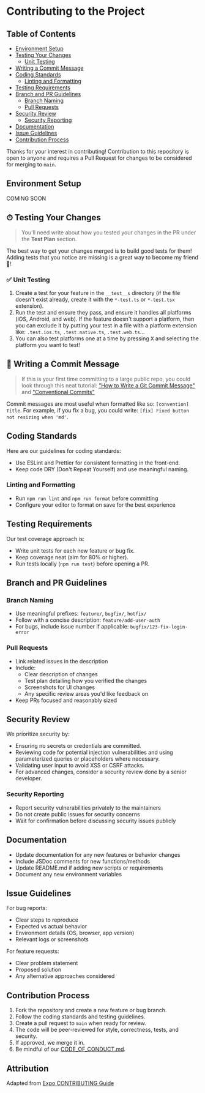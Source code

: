 # Contributing to the Project

## Table of Contents

- [Environment Setup](#environment-setup)
- [Testing Your Changes](#-testing-your-changes)
  - [Unit Testing](#-unit-testing)
- [Writing a Commit Message](#-writing-a-commit-message)
- [Coding Standards](#coding-standards)
  - [Linting and Formatting](#linting-and-formatting)
- [Testing Requirements](#testing-requirements)
- [Branch and PR Guidelines](#branch-and-pr-guidelines)
  - [Branch Naming](#branch-naming)
  - [Pull Requests](#pull-requests)
- [Security Review](#security-review)
  - [Security Reporting](#security-reporting)
- [Documentation](#documentation)
- [Issue Guidelines](#issue-guidelines)
- [Contribution Process](#contribution-process)

Thanks for your interest in contributing! Contribution to this repository is open to anyone and requires a Pull Request for changes to be considered for merging to `main`.

## Environment Setup

COMING SOON

## ⏱ Testing Your Changes

> You'll need write about how you tested your changes in the PR under the **Test Plan** section.

The best way to get your changes merged is to build good tests for them! Adding tests that you notice are missing is a great way to become my friend 🥳!

### ✅ Unit Testing

1. Create a test for your feature in the `__test__s` directory (if the file doesn't exist already, create it with the `*-test.ts` or `*-test.tsx` extension).
2. Run the test and ensure they pass, and ensure it handles all platforms (iOS, Android, and web). If the feature doesn't support a platform, then you can exclude it by putting your test in a file with a platform extension like: `.test.ios.ts`, `.test.native.ts`, `.test.web.ts`...
3. You can also test platforms one at a time by pressing <kbd>X</kbd> and selecting the platform you want to test!

## 📝 Writing a Commit Message

> If this is your first time committing to a large public repo, you could look through this neat tutorial: ["How to Write a Git Commit Message"](https://chris.beams.io/posts/git-commit/) and ["Conventional Commits"](https://www.conventionalcommits.org/en/v1.0.0/)

Commit messages are most useful when formatted like so: `[convention] Title`. For example, if you fix a bug, you could write: `[fix] Fixed button not resizing when 'md'`.

## Coding Standards

Here are our guidelines for coding standards:

- Use ESLint and Prettier for consistent formatting in the front-end.
- Keep code DRY (Don't Repeat Yourself) and use meaningful naming.

### Linting and Formatting

- Run `npm run lint` and `npm run format` before committing
- Configure your editor to format on save for the best experience

## Testing Requirements

Our test coverage approach is:

- Write unit tests for each new feature or bug fix.
- Keep coverage neat (aim for 80% or higher).
- Run tests locally (`npm run test`) before opening a PR.

## Branch and PR Guidelines

### Branch Naming

- Use meaningful prefixes: `feature/`, `bugfix/`, `hotfix/`
- Follow with a concise description: `feature/add-user-auth`
- For bugs, include issue number if applicable: `bugfix/123-fix-login-error`

### Pull Requests

- Link related issues in the description
- Include:
  - Clear description of changes
  - Test plan detailing how you verified the changes
  - Screenshots for UI changes
  - Any specific review areas you'd like feedback on
- Keep PRs focused and reasonably sized

## Security Review

We prioritize security by:

- Ensuring no secrets or credentials are committed.
- Reviewing code for potential injection vulnerabilities and using parameterized queries or placeholders where necessary.
- Validating user input to avoid XSS or CSRF attacks.
- For advanced changes, consider a security review done by a senior developer.

### Security Reporting

- Report security vulnerabilities privately to the maintainers
- Do not create public issues for security concerns
- Wait for confirmation before discussing security issues publicly

## Documentation

- Update documentation for any new features or behavior changes
- Include JSDoc comments for new functions/methods
- Update README.md if adding new scripts or requirements
- Document any new environment variables

## Issue Guidelines

For bug reports:

- Clear steps to reproduce
- Expected vs actual behavior
- Environment details (OS, browser, app version)
- Relevant logs or screenshots

For feature requests:

- Clear problem statement
- Proposed solution
- Any alternative approaches considered

## Contribution Process

1. Fork the repository and create a new feature or bug branch.
2. Follow the coding standards and testing guidelines.
3. Create a pull request to `main` when ready for review.
4. The code will be peer-reviewed for style, correctness, tests, and security.
5. If approved, we merge it in.
6. Be mindful of our [CODE_OF_CONDUCT.md](./CODE_OF_CONDUCT.md).

## Attribution

Adapted from [Expo CONTRIBUTING Guide](https://github.com/expo/expo/blob/main/CONTRIBUTING.md)
